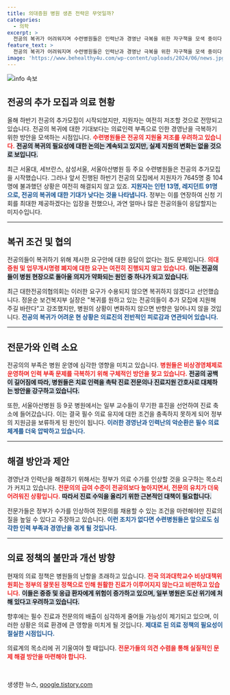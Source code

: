 ```yaml
---
title: 의대증원 병원 생존 전략은 무엇일까?
categories:
  - 의학
excerpt: >
  전공의 복귀가 어려워지며 수련병원들은 인력난과 경영난 극복을 위한 자구책을 모색 중이다. 정부의 호소에도 지원율은 극히 저조하며, 근본적 문제 해결을 위한 대책은 없다는 우려가 커지고 있다.
feature_text: >
  전공의 복귀가 어려워지며 수련병원들은 인력난과 경영난 극복을 위한 자구책을 모색 중이다. 정부의 호소에도 지원율은 극히 저조하며, 근본적 문제 해결을 위한 대책은 없다는 우려가 커지고 있다.
image: 'https://www.behealthy4u.com/wp-content/uploads/2024/06/news.jpg'
---
```


<p><img src="https://www.behealthy4u.com/wp-content/uploads/2024/06/news.jpg" alt="info 속보" /></p>

<h2 data-ke-size="size26">전공의 추가 모집과 의료 현황</h2>

<p data-ke-size="size16">올해 하반기 전공의 추가모집이 시작되었지만, 지원자는 여전히 저조할 것으로 전망되고 있습니다. 전공의 복귀에 대한 기대보다는 의료인력 부족으로 인한 경영난을 극복하기 위한 방안을 모색하는 시점입니다. <b><span style="color: #ee2323;">수련병원들은 전공의 지원율 저조를 우려하고 있습니다.</span></b> <b><span style="background-color: #21538527;">전공의 복귀의 필요성에 대한 논의는 계속되고 있지만, 실제 지원의 변화는 없을 것으로 보입니다.</span></b></p>

<p data-ke-size="size16">최근 서울대, 세브란스, 삼성서울, 서울아산병원 등 주요 수련병원들은 전공의 추가모집을 시작했습니다. 그러나 앞서 진행된 하반기 전공의 모집에서 지원자가 7645명 중 104명에 불과했던 상황은 여전히 해결되지 않고 있죠. <b><span style="color: #1a5490;">지원자는 인턴 13명, 레지던트 91명으로, 전공의 복귀에 대한 기대가 낮다는 것을 나타냅니다.</span></b> 정부는 이를 연장하여 신청 기회를 최대한 제공하겠다는 입장을 전했으나, 과연 얼마나 많은 전공의들이 응답할지는 미지수입니다.</p>

<hr>

<h2 data-ke-size="size26">복귀 조건 및 협의</h2>

<p data-ke-size="size16">전공의들이 복귀하기 위해 제시한 요구안에 대한 응답이 없다는 점도 문제입니다. <b><span style="color: #ee2323;">의대 증원 및 업무개시명령 폐지에 대한 요구는 여전히 진행되지 않고 있습니다.</span></b> <b><span style="background-color: #21538527;">이는 전공의들이 병원 현장으로 돌아올 의지가 약화되는 원인 중 하나가 되고 있습니다.</span></b></p>

<p data-ke-size="size16">최근 대한전공의협의회는 이러한 요구가 수용되지 않으면 복귀하지 않겠다고 선언했습니다. 정윤순 보건복지부 실장은 "복귀를 원하고 있는 전공의들이 추가 모집에 지원해 주길 바란다"고 강조했지만, 병원의 상황이 변화하지 않으면 반향은 일어나지 않을 것입니다. <b><span style="color: #1a5490;">전공의 복귀가 어려운 현 상황은 의료진의 전반적인 피로감과 연관되어 있습니다.</span></b></p>

<hr>

<h2 data-ke-size="size26">전문가와 인력 소요</h2>

<p data-ke-size="size16">전공의의 부족은 병원 운영에 심각한 영향을 미치고 있습니다. <b><span style="color: #ee2323;">병원들은 비상경영체제로 운영하며 인력 부족 문제를 극복하기 위해 구체적인 방안을 찾고 있습니다.</span></b> <b><span style="background-color: #21538527;">전공의 공백이 길어짐에 따라, 병원들은 치료 인력을 촉탁 진료 전문의나 진료지원 간호사로 대체하는 방안을 강구하고 있습니다.</span></b></p>

<p data-ke-size="size16">또한, 서울아산병원 등 9곳 병원에서는 일부 교수들이 무기한 휴진을 선언하여 진료 축소에 들어갔습니다. 이는 결국 필수 의료 유지에 대한 조건을 충족하지 못하게 되어 정부의 지원금을 보류하게 된 원인이 됩니다. <b><span style="color: #1a5490;">이러한 경영난과 인력난의 악순환은 필수 의료체계를 더욱 압박하고 있습니다.</span></b></p>

<hr>

<h2 data-ke-size="size26">해결 방안과 제안</h2>

<p data-ke-size="size16">경영난과 인력난을 해결하기 위해서는 정부가 의료 수가를 인상할 것을 요구하는 목소리가 커지고 있습니다. <b><span style="color: #ee2323;">전문의의 급여 수준이 전공의보다 높아지면서, 전문의 유치가 더욱 어려워진 상황입니다.</span></b> <b><span style="background-color: #21538527;">따라서 진료 수익을 올리기 위한 근본적인 대책이 필요합니다.</span></b></p>

<p data-ke-size="size16">전문가들은 정부가 수가를 인상하여 전문의를 채용할 수 있는 조건을 마련해야만 진료의 질을 높일 수 있다고 주장하고 있습니다. <b><span style="color: #1a5490;">이런 조치가 없다면 수련병원들은 앞으로도 심각한 인력 부족과 경영난을 겪게 될 것입니다.</span></b></p>

<hr>

<h2 data-ke-size="size26">의료 정책의 불만과 개선 방향</h2>

<p data-ke-size="size16">현재의 의료 정책은 병원들의 난항을 초래하고 있습니다. <b><span style="color: #ee2323;">전국 의과대학교수 비상대책위원회는 정부의 잘못된 정책으로 인해 원활한 진료가 이루어지지 않는다고 비판하고 있습니다.</span></b> <b><span style="background-color: #21538527;">이들은 중증 및 응급 환자에게 위험이 증가하고 있으며, 일부 병원은 도산 위기에 처해 있다고 우려하고 있습니다.</span></b></p>

<p data-ke-size="size16">향후에는 필수 진료과 전문의의 배출이 심각하게 줄어들 가능성이 제기되고 있으며, 이러한 상황은 의료 환경에 큰 영향을 미치게 될 것입니다. <b><span style="color: #1a5490;">제대로 된 의료 정책의 필요성이 절실한 시점입니다.</span></b></p>

<p data-ke-size="size16">의료계의 목소리에 귀 기울여야 할 때입니다. <b><span style="color: #ee2323;">전문가들의 의견 수렴을 통해 실질적인 문제 해결 방안을 마련해야 합니다.</span></b></p>

<p data-ke-size="size16">&nbsp;</p>
생생한 뉴스, <a href="https://qoogle.tistory.com" rel="dofollow">qoogle.tistory.com</a>


